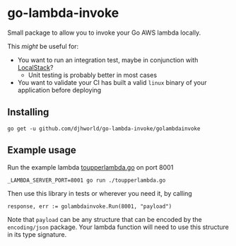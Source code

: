 # go-lambda-invoke

Small package to allow you to invoke your Go AWS lambda locally.

This _might_ be useful for:

* You want to run an integration test, maybe in conjunction with [LocalStack](https://github.com/atlassian/localstack)?
  * Unit testing is probably better in most cases
* You want to validate your CI has built a valid `linux` binary of your application before deploying

## Installing

```
go get -u github.com/djhworld/go-lambda-invoke/golambdainvoke
```

## Example usage

Run the example lambda [toupperlambda.go](/toupperlambda.go) on port 8001

```
_LAMBDA_SERVER_PORT=8001 go run ./toupperlambda.go
```

Then use this library in tests or wherever you need it, by calling 

```
response, err := golambdainvoke.Run(8001, "payload")
```

Note that `payload` can be any structure that can be encoded by the `encoding/json` package. Your lambda function will need to use this structure in its type signature.
